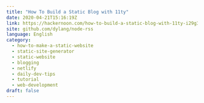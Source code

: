 ```yaml
---
title: "How To Build a Static Blog with 11ty"
date: 2020-04-21T15:16:19Z
link: https://hackernoon.com/how-to-build-a-static-blog-with-11ty-i29g3yx5?source=rss&utm_medium=RSS&utm_source=news.12bit.vn
site: github.com/dylang/node-rss
language: English
category:
  - how-to-make-a-static-website
  - static-site-generator
  - static-website
  - blogging
  - netlify
  - daily-dev-tips
  - tutorial
  - web-development
draft: false
---
```

